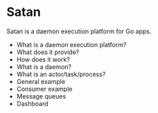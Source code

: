 # Satan

Satan is a daemon execution platform for Go apps.

* What is a daemon execution platform?
* What does it provide?
* How does it work?
* What is a daemon?
* What is an actor/task/process?
* General example
* Consumer example
* Message queues
* Dashboard
